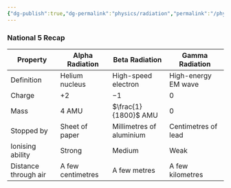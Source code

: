 ```yaml
---
{"dg-publish":true,"dg-permalink":"physics/radiation","permalink":"/physics/radiation/"}
---
```



### National 5 Recap

| Property             | Alpha Radiation   | Beta Radiation           | Gamma Radiation     |
| -------------------- | ----------------- | ------------------------ | ------------------- |
| Definition           | Helium nucleus    | High-speed electron      | High-energy EM wave |
| Charge               | $+2$              | $-1$                     | $0$                 |
| Mass                 | $4$ AMU           | $\frac{1}{1800}$ AMU     | $0$                 |
| Stopped by           | Sheet of paper    | Millimetres of aluminium | Centimetres of lead |
| Ionising ability     | Strong            | Medium                   | Weak                |
| Distance through air | A few centimetres | A few metres             | A few kilometres    |
